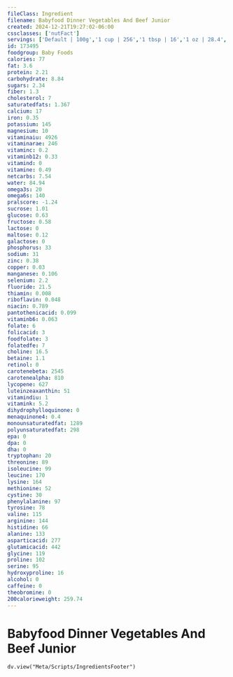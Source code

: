 ```yaml
---
fileClass: Ingredient
filename: Babyfood Dinner Vegetables And Beef Junior
created: 2024-12-21T19:27:02-06:00
cssclasses: ['nutFact']
servings: ['Default | 100g','1 cup | 256','1 tbsp | 16','1 oz | 28.4','1 jar | 170','1 jar beech-nut stage 3 (6 oz) | 170','1 jar gerber third foods (6 oz) | 170','1 jar heinz junior-3 (6 oz) | 170']
id: 173495
foodgroup: Baby Foods
calories: 77
fat: 3.6
protein: 2.21
carbohydrate: 8.84
sugars: 2.34
fiber: 1.3
cholesterol: 7
saturatedfats: 1.367
calcium: 17
iron: 0.35
potassium: 145
magnesium: 10
vitaminaiu: 4926
vitaminarae: 246
vitaminc: 0.2
vitaminb12: 0.33
vitamind: 0
vitamine: 0.49
netcarbs: 7.54
water: 84.94
omega3s: 20
omega6s: 140
pralscore: -1.24
sucrose: 1.01
glucose: 0.63
fructose: 0.58
lactose: 0
maltose: 0.12
galactose: 0
phosphorus: 33
sodium: 31
zinc: 0.38
copper: 0.03
manganese: 0.106
selenium: 2.2
fluoride: 21.5
thiamin: 0.008
riboflavin: 0.048
niacin: 0.789
pantothenicacid: 0.099
vitaminb6: 0.063
folate: 6
folicacid: 3
foodfolate: 3
folatedfe: 7
choline: 16.5
betaine: 1.1
retinol: 0
carotenebeta: 2545
carotenealpha: 810
lycopene: 627
luteinzeaxanthin: 51
vitamindiu: 1
vitamink: 5.2
dihydrophylloquinone: 0
menaquinone4: 0.4
monounsaturatedfat: 1289
polyunsaturatedfat: 298
epa: 0
dpa: 0
dha: 0
tryptophan: 20
threonine: 89
isoleucine: 99
leucine: 170
lysine: 164
methionine: 52
cystine: 30
phenylalanine: 97
tyrosine: 78
valine: 115
arginine: 144
histidine: 66
alanine: 133
asparticacid: 277
glutamicacid: 442
glycine: 119
proline: 102
serine: 95
hydroxyproline: 16
alcohol: 0
caffeine: 0
theobromine: 0
200calorieweight: 259.74
---
```


# Babyfood Dinner Vegetables And Beef Junior

```dataviewjs
dv.view("Meta/Scripts/IngredientsFooter")
```
